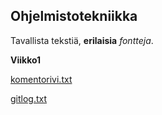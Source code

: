 ## Ohjelmistotekniikka 
Tavallista tekstiä, **erilaisia** *fontteja*.

**Viikko1**

[komentorivi.txt](https://github.com/ElisaMero/ot_harjoitustyo/blob/master/laskarit/viikko1/komentorivi.txt)

[gitlog.txt](https://github.com/ElisaMero/ot_harjoitustyo/blob/master/laskarit/viikko1/gitlog.txt)
